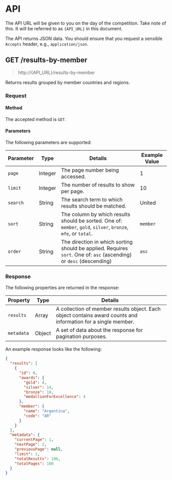 # API

The API URL will be given to you on the day of the competition. Take note of this. It will be referred to as `{API_URL}` in this document.

The API returns JSON data. You should ensure that you request a sensible `Accepts` header, e.g., `application/json`.

## GET /results-by-member

> http://{API_URL}/results-by-member

Returns results grouped by member countries and regions.

### Request

#### Method

The accepted method is `GET`.

#### Parameters

The following parameters are supported:

| Parameter | Type    | Details                                                                                                             | Example Value |
| --------- | ------- | ------------------------------------------------------------------------------------------------------------------- | ------------- |
| `page`    | Integer | The page number being accessed.                                                                                     | 1             |
| `limit`   | Integer | The number of results to show per page.                                                                             | 10            |
| `search`  | String  | The search term to which results should be matched.                                                                 | United        |
| `sort`    | String  | The column by which results should be sorted. One of: `member`, `gold`, `silver`, `bronze`, `mfe`, or `total`.      | `member`      |
| `order`   | String  | The direction in which sorting should be applied. Requires `sort`. One of: `asc` (ascending) or `desc` (descending) | `asc`         |

### Response

The following properties are returned in the response:

| Property   | Type   | Details                                                                                                       |
| ---------- | ------ | ------------------------------------------------------------------------------------------------------------- |
| `results`  | Array  | A collection of member results object. Each object contains award counts and information for a single member. |
| `metadata` | Object | A set of data about the response for pagination purposes.                                                     |

An example response looks like the following:

```json
{
  "results": [
    {
      "id": 0,
      "awards": {
        "gold": 4,
        "silver": 14,
        "bronze": 18,
        "medallionForExcellence": 4
      },
      "member": {
        "name": "Argentina",
        "code": "AR"
      }
    }
  ],
  "metadata": {
    "currentPage": 1,
    "nextPage": 2,
    "previousPage": null,
    "limit": 1,
    "totalResults": 100,
    "totalPages": 100
  }
}
```
